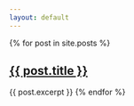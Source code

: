```yaml
---
layout: default
---
```

{% for post in site.posts %}
  <h2><a href="{{ post.url }}">{{ post.title }}</a></h2>
  {{ post.excerpt }}
{% endfor %}
